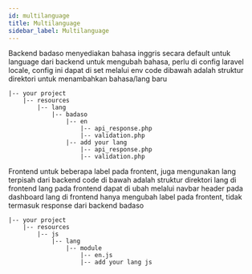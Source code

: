 ```yaml
---
id: multilanguage
title: Multilanguage
sidebar_label: Multilanguage
---
```


Backend
badaso menyediakan bahasa inggris secara default untuk language dari backend
untuk mengubah bahasa, perlu di config laravel locale, 
config ini dapat di set melalui env
code dibawah adalah struktur direktori untuk menambahkan bahasa/lang baru
```
|-- your project
    |-- resources
        |-- lang
            |-- badaso
                |-- en
                    |-- api_response.php
                    |-- validation.php
                |-- add your lang
                    |-- api_response.php
                    |-- validation.php
```

Frontend
untuk beberapa label pada frontent, juga mengunakan lang terpisah dari backend
code di bawah adalah struktur direktori lang di frontend
lang pada frontend dapat di ubah melalui navbar header pada dashboard
lang di frontend hanya mengubah label pada frontent, tidak termasuk response dari backend badaso
```
|-- your project
    |-- resources
        |-- js
            |-- lang
                |-- module
                    |-- en.js
                    |-- add your lang js
```